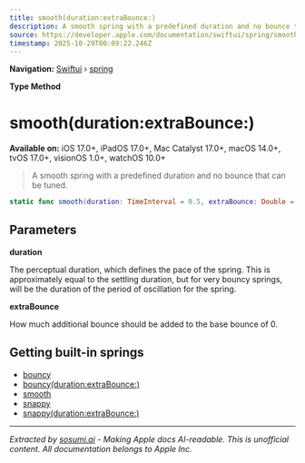 ```yaml
---
title: smooth(duration:extraBounce:)
description: A smooth spring with a predefined duration and no bounce that can be tuned.
source: https://developer.apple.com/documentation/swiftui/spring/smooth(duration:extrabounce:)
timestamp: 2025-10-29T00:09:22.246Z
---
```


**Navigation:** [Swiftui](/documentation/swiftui) › [spring](/documentation/swiftui/spring)

**Type Method**

# smooth(duration:extraBounce:)

**Available on:** iOS 17.0+, iPadOS 17.0+, Mac Catalyst 17.0+, macOS 14.0+, tvOS 17.0+, visionOS 1.0+, watchOS 10.0+

> A smooth spring with a predefined duration and no bounce that can be tuned.

```swift
static func smooth(duration: TimeInterval = 0.5, extraBounce: Double = 0.0) -> Spring
```

## Parameters

**duration**

The perceptual duration, which defines the pace of the spring. This is approximately equal to the settling duration, but for very bouncy springs, will be the duration of the period of oscillation for the spring.



**extraBounce**

How much additional bounce should be added to the base bounce of 0.



## Getting built-in springs

- [bouncy](/documentation/swiftui/spring/bouncy)
- [bouncy(duration:extraBounce:)](/documentation/swiftui/spring/bouncy(duration:extrabounce:))
- [smooth](/documentation/swiftui/spring/smooth)
- [snappy](/documentation/swiftui/spring/snappy)
- [snappy(duration:extraBounce:)](/documentation/swiftui/spring/snappy(duration:extrabounce:))

---

*Extracted by [sosumi.ai](https://sosumi.ai) - Making Apple docs AI-readable.*
*This is unofficial content. All documentation belongs to Apple Inc.*
